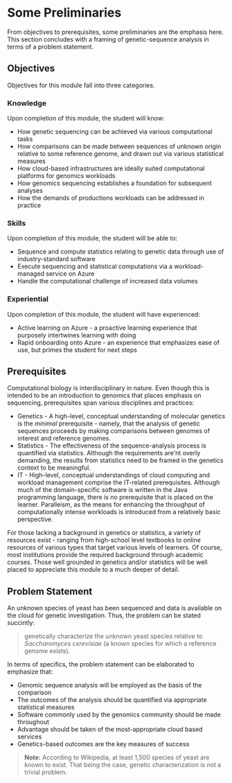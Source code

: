 # Some Preliminaries 

From objectives to prerequisites, some preliminaries are the emphasis here. This section concludes with a framing of genetic-sequence analysis in terms of a problem statement. 

## Objectives 

Objectives for this module fall into three categories.

### Knowledge 

Upon completion of this module, the student will know:

- How genetic sequencing can be achieved via various computational tasks 
- How comparisons can be made between sequences of unknown origin relative to some reference genome, and drawn out via various statistical measures 
- How cloud-based infrastructures are ideally suited computational platforms for genomics workloads
- How genomics sequencing establishes a foundation for subsequent analyses 
- How the demands of productions workloads can be addressed in practice 

### Skills 

Upon completion of this module, the student will be able to:

- Sequence and compute statistics relating to genetic data through use of industry-standard software 
- Execute sequencing and statistical computations via a workload-managed service on Azure 
- Handle the computational challenge of increased data volumes 

### Experiential 

Upon completion of this module, the student will have experienced:

- Active learning on Azure - a proactive learning experience that purposely intertwines learning with doing 
- Rapid onboarding onto Azure - an experience that emphasizes ease of use, but primes the student for next steps  

## Prerequisites 

Computational biology is interdisciplinary in nature. Even though this is intended to be an introduction to genomics that places emphasis on sequencing, prerequisites span various disciplines and practices:

- Genetics - A high-level, conceptual understanding of molecular genetics is the _minimal_ prerequisite - namely, that the analysis of genetic sequences proceeds by making comparisons between genomes of interest and reference genomes.  
- Statistics - The effectiveness of the sequence-analysis process is quantified via statistics. Although the requirements are'nt overly demanding, the results from statistics need to be framed in the genetics context to be meaningful. 
- IT - High-level, conceptual understandings of cloud computing and workload management comprise the IT-related prerequisites. Although much of the domain-specific software is written in the Java programming language, there is no prerequisite that is placed on the learner. Paralleism, as the means for enhancing the throughput of computationally intense workloads is introduced from a relatively basic perspective. 

For those lacking a background in genetics or statistics, a variety of resources exist - ranging from high-school level textbooks to online resources of various types that target various levels of learners. Of course, most institutions provide the required background through academic courses. Those well grounded in genetics and/or statistics will be well placed to appreciate this module to a much deeper of detail. 

## Problem Statement 

An unknown species of yeast has been sequenced and data is available on the cloud for genetic investigation. Thus, the problem can be stated succintly: 

> genetically characterize the unknown yeast species relative to _Saccharomyces cerevisiae_ (a known species for which a reference genome exists).

In terms of specifics, the problem statement can be elaborated to emphasize that:

- Genomic sequence analysis will be employed as the basis of the comparison
- The outcomes of the analysis should be quantified via appropriate statistical measures 
- Software commonly used by the genomics community should be made throughout 
- Advantage should be taken of the most-appropriate cloud based services 
- Genetics-based outcomes are the key measures of success 

> **Note:**
> According to Wikipedia, at least 1,500 species of yeast are known to exist. That being the case, genetic characterization is not a trivial problem. 